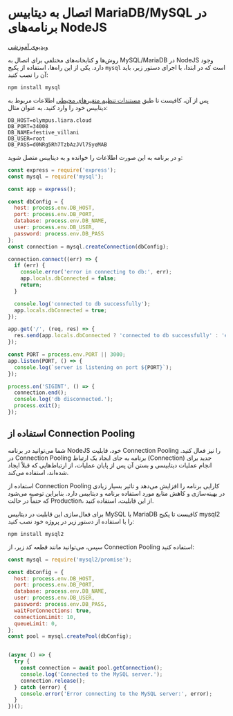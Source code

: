 # اتصال به دیتابیس MariaDB/MySQL در برنامه‌های NodeJS

[ویدیوی آموزشی](https://files.liara.ir/liara/nodejs/nodejs-mysql.mp4)

روش‌ها و کتابخانه‌های مختلفی برای اتصال به MySQL/MariaDB در NodeJS وجود دارد. یکی از این راه‌ها، استفاده از پکیج `mysql` است که در ابتدا، با اجرای دستور زیر، باید آن را نصب کنید:

```
npm install mysql
```

پس از آن، کافیست تا طبق [مستندات تنظیم متغیرهای محیطی](../../../../details/envs.md) اطلاعات مربوط به دیتابیس خود را وارد کنید. به عنوان مثال:

```
DB_HOST=olympus.liara.cloud
DB_PORT=34008
DB_NAME=festive_villani
DB_USER=root
DB_PASS=d0NRg5Rh7TzbAzJVl7SyeMAB
```

و در برنامه به این صورت اطلاعات را خوانده و به دیتابیس متصل شوید:

```js
const express = require('express');
const mysql = require('mysql');

const app = express();

const dbConfig = {
  host: process.env.DB_HOST,
  port: process.env.DB_PORT,
  database: process.env.DB_NAME,
  user: process.env.DB_USER,
  password: process.env.DB_PASS
};
const connection = mysql.createConnection(dbConfig);

connection.connect((err) => {
  if (err) {
    console.error('error in connecting to db:', err);
    app.locals.dbConnected = false;
    return;
  }

  console.log('connected to db successfully');
  app.locals.dbConnected = true;
});

app.get('/', (req, res) => {
  res.send(app.locals.dbConnected ? 'connected to db successfully' : 'error in connecting to db!');
});

const PORT = process.env.PORT || 3000;
app.listen(PORT, () => {
  console.log(`server is listening on port ${PORT}`);
});

process.on('SIGINT', () => {
  connection.end();
  console.log('db disconnected.');
  process.exit();
});
```

## استفاده از Connection Pooling
شما می‌توانید در برنامه NodeJS خود، قابلیت Connection Pooling را نیز فعال کنید. در Connection Pooling برنامه به جای ایجاد یک ارتباط (Connection) جدید برای انجام عملیات دیتابیسی و بستن آن پس از پایان عملیات، از ارتباط‌هایی که قبلاً ایجاد شده‌اند، استفاده می‌کند.

استفاده از Connection Pooling کارایی برنامه را افزایش می‌دهد و تاثیر بسیار زیادی در بهینه‌سازی و کاهش منابع مورد استفاده برنامه و دیتابیس دارد. بنابراین توصیه می‌شود که حتماً در حالت Production، از این قابلیت، استفاده کنید. 

برای فعال‌سازی این قابلیت در دیتابیس MySQL یا MariaDB کافیست تا پکیج mysql2 را با استفاده از دستور زیر در پروژه خود نصب کنید:

```
npm install mysql2 
```

سپس، می‌توانید مانند قطعه کد زیر، از Connection Pooling استفاده کنید:

```js
const mysql = require('mysql2/promise');

const dbConfig = {
  host: process.env.DB_HOST,
  port: process.env.DB_PORT,
  database: process.env.DB_NAME,
  user: process.env.DB_USER,
  password: process.env.DB_PASS,
  waitForConnections: true,
  connectionLimit: 10,
  queueLimit: 0,
};
const pool = mysql.createPool(dbConfig);


(async () => {
  try {
    const connection = await pool.getConnection();
    console.log('Connected to the MySQL server.');
    connection.release();
  } catch (error) {
    console.error('Error connecting to the MySQL server:', error);
  }
})();
```
